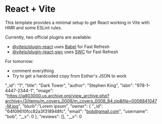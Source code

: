 # React + Vite

This template provides a minimal setup to get React working in Vite with HMR and some ESLint rules.

Currently, two official plugins are available:

- [@vitejs/plugin-react](https://github.com/vitejs/vite-plugin-react/blob/main/packages/plugin-react/README.md) uses [Babel](https://babeljs.io/) for Fast Refresh
- [@vitejs/plugin-react-swc](https://github.com/vitejs/vite-plugin-react-swc) uses [SWC](https://swc.rs/) for Fast Refresh

For tomorrow:
- comment everything
- Try to get a hardcoded copy from Esther's JSON to work

"_id": "1",
    "title": "Dark Tower",
    "author": "Stephen King",
    "isbn": "978-1-4447-2344-1",
    "image": "https://ia803000.us.archive.org/view_archive.php?archive=/3/items/m_covers_0008/m_covers_0008_84.zip&file=0008841047-M.jpg",
    "blurb":"Lorem ipsum",
    "owner": {
      "_id": "64f09610fcc82a3f318948fc",
      "email": "bob@gmail.com",
      "username": "bob",
      "__v": 0
    },
    "reviews": [],
    "__v": 0
